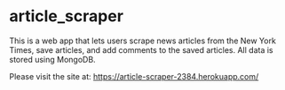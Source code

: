 # article_scraper

This is a web app that lets users scrape news articles from the New York Times, save articles, and add comments to the saved articles. All data is stored using MongoDB.

Please visit the site at: https://article-scraper-2384.herokuapp.com/